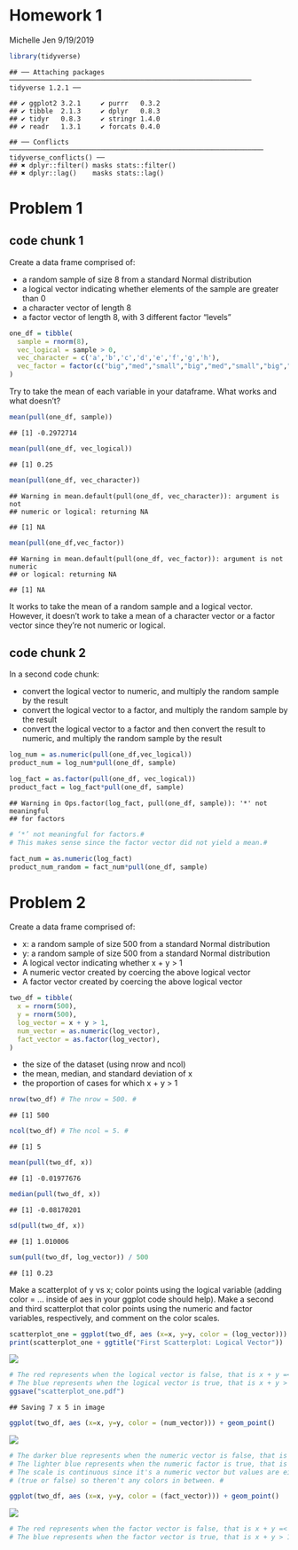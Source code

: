 Homework 1
================
Michelle Jen
9/19/2019

``` r
library(tidyverse)
```

    ## ── Attaching packages ───────────────────────────────────────────────────────────── tidyverse 1.2.1 ──

    ## ✔ ggplot2 3.2.1     ✔ purrr   0.3.2
    ## ✔ tibble  2.1.3     ✔ dplyr   0.8.3
    ## ✔ tidyr   0.8.3     ✔ stringr 1.4.0
    ## ✔ readr   1.3.1     ✔ forcats 0.4.0

    ## ── Conflicts ──────────────────────────────────────────────────────────────── tidyverse_conflicts() ──
    ## ✖ dplyr::filter() masks stats::filter()
    ## ✖ dplyr::lag()    masks stats::lag()

# Problem 1

## code chunk 1

Create a data frame comprised of:

  - a random sample of size 8 from a standard Normal distribution
  - a logical vector indicating whether elements of the sample are
    greater than 0
  - a character vector of length 8
  - a factor vector of length 8, with 3 different factor “levels”

<!-- end list -->

``` r
one_df = tibble(
  sample = rnorm(8),
  vec_logical = sample > 0,
  vec_character = c('a','b','c','d','e','f','g','h'),
  vec_factor = factor(c("big","med","small","big","med","small","big","small"))
)
```

Try to take the mean of each variable in your dataframe. What works and
what
    doesn’t?

``` r
mean(pull(one_df, sample))
```

    ## [1] -0.2972714

``` r
mean(pull(one_df, vec_logical))
```

    ## [1] 0.25

``` r
mean(pull(one_df, vec_character))
```

    ## Warning in mean.default(pull(one_df, vec_character)): argument is not
    ## numeric or logical: returning NA

    ## [1] NA

``` r
mean(pull(one_df,vec_factor))
```

    ## Warning in mean.default(pull(one_df, vec_factor)): argument is not numeric
    ## or logical: returning NA

    ## [1] NA

It works to take the mean of a random sample and a logical vector.
However, it doesn’t work to take a mean of a character vector or a
factor vector since they’re not numeric or logical.

## code chunk 2

In a second code chunk:

  - convert the logical vector to numeric, and multiply the random
    sample by the result
  - convert the logical vector to a factor, and multiply the random
    sample by the result
  - convert the logical vector to a factor and then convert the result
    to numeric, and multiply the random sample by the result

<!-- end list -->

``` r
log_num = as.numeric(pull(one_df,vec_logical))
product_num = log_num*pull(one_df, sample)

log_fact = as.factor(pull(one_df, vec_logical))
product_fact = log_fact*pull(one_df, sample) 
```

    ## Warning in Ops.factor(log_fact, pull(one_df, sample)): '*' not meaningful
    ## for factors

``` r
# ‘*’ not meaningful for factors.#
# This makes sense since the factor vector did not yield a mean.# 

fact_num = as.numeric(log_fact)
product_num_random = fact_num*pull(one_df, sample)
```

# Problem 2

Create a data frame comprised of:

  - x: a random sample of size 500 from a standard Normal distribution
  - y: a random sample of size 500 from a standard Normal distribution
  - A logical vector indicating whether x + y \> 1
  - A numeric vector created by coercing the above logical vector
  - A factor vector created by coercing the above logical vector

<!-- end list -->

``` r
two_df = tibble(
  x = rnorm(500),
  y = rnorm(500),
  log_vector = x + y > 1,
  num_vector = as.numeric(log_vector),
  fact_vector = as.factor(log_vector),
)
```

  - the size of the dataset (using nrow and ncol)
  - the mean, median, and standard deviation of x
  - the proportion of cases for which x + y \> 1

<!-- end list -->

``` r
nrow(two_df) # The nrow = 500. #
```

    ## [1] 500

``` r
ncol(two_df) # The ncol = 5. #
```

    ## [1] 5

``` r
mean(pull(two_df, x))
```

    ## [1] -0.01977676

``` r
median(pull(two_df, x))
```

    ## [1] -0.08170201

``` r
sd(pull(two_df, x))
```

    ## [1] 1.010006

``` r
sum(pull(two_df, log_vector)) / 500
```

    ## [1] 0.23

Make a scatterplot of y vs x; color points using the logical variable
(adding color = … inside of aes in your ggplot code should help). Make a
second and third scatterplot that color points using the numeric and
factor variables, respectively, and comment on the color
scales.

``` r
scatterplot_one = ggplot(two_df, aes (x=x, y=y, color = (log_vector))) + geom_point()
print(scatterplot_one + ggtitle("First Scatterplot: Logical Vector")) 
```

![](p8105_hw1_mj2881_files/figure-gfm/unnamed-chunk-4-1.png)<!-- -->

``` r
# The red represents when the logical vector is false, that is x + y =< 1. #
# The blue represents when the logical vector is true, that is x + y > 1. #
ggsave("scatterplot_one.pdf")
```

    ## Saving 7 x 5 in image

``` r
ggplot(two_df, aes (x=x, y=y, color = (num_vector))) + geom_point() 
```

![](p8105_hw1_mj2881_files/figure-gfm/unnamed-chunk-4-2.png)<!-- -->

``` r
# The darker blue represents when the numeric vector is false, that is x + y =<. #
# The lighter blue represents when the numeric factor is true, that is x + y > 1. #
# The scale is continuous since it's a numeric vector but values are either 1 or 0 
# (true or false) so theren't any colors in between. #

ggplot(two_df, aes (x=x, y=y, color = (fact_vector))) + geom_point() 
```

![](p8105_hw1_mj2881_files/figure-gfm/unnamed-chunk-4-3.png)<!-- -->

``` r
# The red represents when the factor vector is false, that is x + y =< 1. # 
# The blue represents when the factor vector is true, that is x + y > 1. #
```
